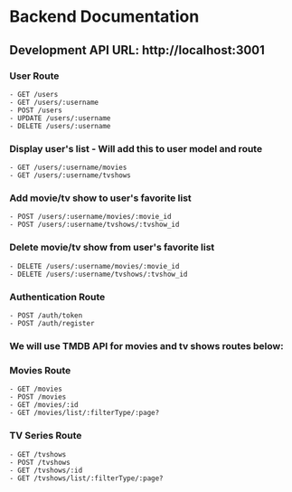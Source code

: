 # Backend Documentation

## Development API URL: http://localhost:3001

### User Route
    - GET /users 
    - GET /users/:username
    - POST /users
    - UPDATE /users/:username
    - DELETE /users/:username
### Display user's list - Will add this to user model and route
    - GET /users/:username/movies
    - GET /users/:username/tvshows

### Add movie/tv show to user's favorite list
    - POST /users/:username/movies/:movie_id
    - POST /users/:username/tvshows/:tvshow_id
### Delete movie/tv show from user's favorite list
    - DELETE /users/:username/movies/:movie_id
    - DELETE /users/:username/tvshows/:tvshow_id

### Authentication Route
    - POST /auth/token
    - POST /auth/register

### We will use TMDB API for movies and tv shows routes below:
### Movies Route
    - GET /movies
    - POST /movies
    - GET /movies/:id
    - GET /movies/list/:filterType/:page?


### TV Series Route
    - GET /tvshows
    - POST /tvshows
    - GET /tvshows/:id
    - GET /tvshows/list/:filterType/:page?
